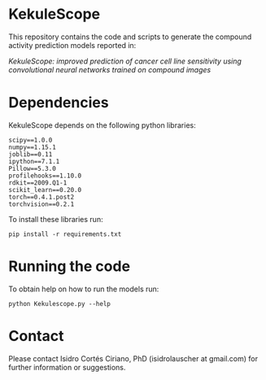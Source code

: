 # KekuleScope

This repository contains the code and scripts to generate the compound activity prediction models reported in:

_KekuleScope: improved prediction of cancer cell line sensitivity using convolutional neural networks trained on compound images_

# Dependencies
KekuleScope depends on the following python libraries:
```
scipy==1.0.0
numpy==1.15.1
joblib==0.11
ipython==7.1.1
Pillow==5.3.0
profilehooks==1.10.0
rdkit==2009.Q1-1
scikit_learn==0.20.0
torch==0.4.1.post2
torchvision==0.2.1
```

To install these libraries run:

```
pip install -r requirements.txt
```

# Running the code
To obtain help on how to run the models run:
```
python Kekulescope.py --help
```

# Contact
Please contact Isidro Cortés Ciriano, PhD (isidrolauscher at gmail.com) for further information or suggestions.
